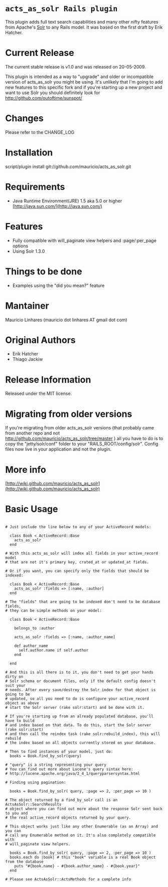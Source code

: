 `acts_as_solr Rails plugin`
======
This plugin adds full text search capabilities and many other nifty features from Apache's [Solr](http://lucene.apache.org/solr/) to any Rails model.
It was based on the first draft by Erik Hatcher.

Current Release
======
The current stable release is v1.0 and was released on 20-05-2009.

This plugin is intended as a way to "upgrade" and older or incompatible version
of acts_as_solr you might be using. It's unlikely that I'm going to add new features
to this specific fork and if you're starting up a new project and want to use Solr
you should definitely look for http://github.com/outoftime/sunspot/

Changes
======
Please refer to the CHANGE_LOG

Installation
======

script/plugin install git://github.com/mauricio/acts_as_solr.git

Requirements
=====
* Java Runtime Environment(JRE) 1.5 aka 5.0 or higher [http://java.sun.com/](http://java.sun.com/)

Features
======

* Fully compatible with will_paginate view helpers and :page/:per_page options
* Using Solr 1.3.0

Things to be done
======

* Examples using the "did you mean?" feature

Mantainer
======
Maurício Linhares (mauricio dot linhares AT gmail dot com)

Original Authors
======
* Erik Hatcher
* Thiago Jackiw

Release Information
======
Released under the MIT license.

Migrating from older versions
======

If you're migrating from older acts_as_solr versions (that probably came from
another repo and not http://github.com/mauricio/acts_as_solr/tree/master )
all you have to do is to copy the "jetty/solr/conf" folder to your "RAILS_ROOT/config/solr".
Config files now live in your application and not the plugin.

More info
======
[http://wiki.github.com/mauricio/acts_as_solr](http://wiki.github.com/mauricio/acts_as_solr)

Basic Usage
======
<pre><code>
# Just include the line below to any of your ActiveRecord models:

  class Book < ActiveRecord::Base
    acts_as_solr
  end

# With this acts_as_solr will index all fields in your active_record model
# that are not it's primary key, crated_at or updated_at fields.

# Or if you want, you can specify only the fields that should be indexed:

  class Book < ActiveRecord::Base
    acts_as_solr :fields => [:name, :author]
  end

# The "fields" that are going to be indexed don't need to be database fields,
# they can be simple methods on your model:

  class Book < ActiveRecord::Base

    belongs_to :author

    acts_as_solr :fields => [:name, :author_name]

    def author_name
      self.author.name if self.author
    end

  end

# And this is all there is to it, you don't need to get your hands dirty on
# Solr schema or document files, only if the default config doesn't suit your
# needs. After every save/destroy the Solr index for that object is going to be
# updated, so all you need to do is configure your active_record object as above
# start the Solr server (rake solr:start) and be done with it.

# If you're starting up from an already populated database, you'll have to build
# and index based on that data. To do this, start the Solr server (rake solr:start)
# and then call the reindex task (rake solr:rebuild_index), this will rebuild
# the index based on all objects currently stored on your database.

# Then to find instances of your model, just do:
  books = Book.find_by_solr(query)

# "query" is a string representing your query
# You can find out more about Lucene's query sintax here:
# http://lucene.apache.org/java/2_4_1/queryparsersyntax.html

# Finding using pagination:

  books = Book.find_by_solr( query, :page => 2, :per_page => 10 )

# The object returned by a find_by_solr call is an ActsAsSolr::SearchResults
# object where you can find out more about the response Solr sent back to you and
# the real active_record objects returned by your query.

# This object works just like any other Enumerable (as an Array) and you can
# call any Enumerable method on it. It's also completely compatible with 
# will_paginate view helpers.

  books = Book.find_by_solr( query, :page => 2, :per_page => 10 )
  books.each do |book| # this "book" variable is a real Book object from the database
    puts "#{book.name} - #{book.author_name} - #{book.year}"
  end

# Please see ActsAsSolr::ActsMethods for a complete info

</code></pre>